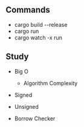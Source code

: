 ## Commands

- cargo build --release
- cargo run
- cargo watch -x run

## Study

- Big O

  - Algorithm Complexity

- Signed
- Unsigned
- Borrow Checker
